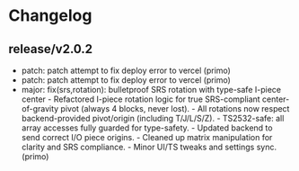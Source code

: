 # Changelog

## release/v2.0.2
* patch: patch attempt to fix deploy error to vercel (primo)
* patch: patch attempt to fix deploy error to vercel (primo)
* major: fix(srs,rotation): bulletproof SRS rotation with type-safe I-piece center - Refactored I-piece rotation logic for true SRS-compliant center-of-gravity pivot (always 4 blocks, never lost). - All rotations now respect backend-provided pivot/origin (including T/J/L/S/Z). - TS2532-safe: all array accesses fully guarded for type-safety. - Updated backend to send correct I/O piece origins. - Cleaned up matrix manipulation for clarity and SRS compliance. - Minor UI/TS tweaks and settings sync. (primo)
